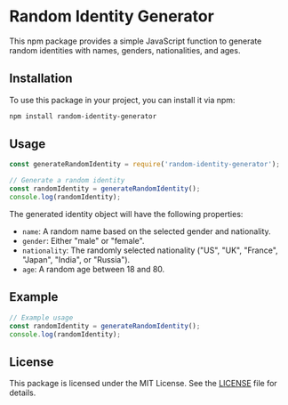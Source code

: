 # Random Identity Generator

This npm package provides a simple JavaScript function to generate random identities with names, genders, nationalities, and ages.

## Installation

To use this package in your project, you can install it via npm:

```bash
npm install random-identity-generator
```

## Usage

```javascript
const generateRandomIdentity = require('random-identity-generator');

// Generate a random identity
const randomIdentity = generateRandomIdentity();
console.log(randomIdentity);
```

The generated identity object will have the following properties:

- `name`: A random name based on the selected gender and nationality.
- `gender`: Either "male" or "female".
- `nationality`: The randomly selected nationality ("US", "UK", "France", "Japan", "India", or "Russia").
- `age`: A random age between 18 and 80.

## Example

```javascript
// Example usage
const randomIdentity = generateRandomIdentity();
console.log(randomIdentity);
```

## License

This package is licensed under the MIT License. See the [LICENSE](LICENSE) file for details.
